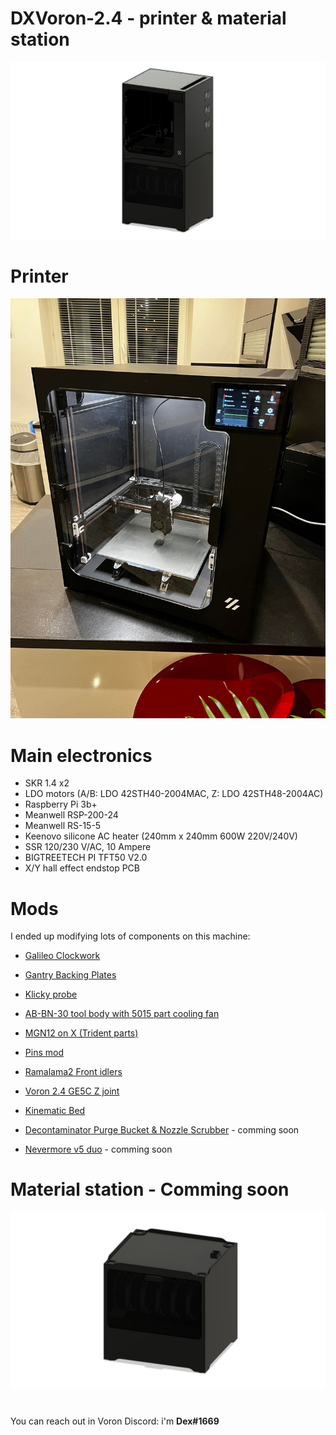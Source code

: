 # DXVoron-2.4 - printer & material station
<a href="url"><img src="./Images/Rendered/DXVoron_front.png" width="600" ></a>

# Printer
<a href="url"><img src="./Images/DXvoron.jpg" width="600" ></a>
# Main electronics

- SKR 1.4 x2
- LDO motors (A/B: LDO 42STH40-2004MAC, Z: LDO 42STH48-2004AC)
- Raspberry Pi 3b+
- Meanwell RSP-200-24
- Meanwell RS-15-5
- Keenovo silicone AC heater (240mm x 240mm 600W 220V/240V)
- SSR 120/230 V/AC, 10 Ampere
- BIGTREETECH PI TFT50 V2.0
- X/Y hall effect endstop PCB

# Mods

I ended up modifying lots of components on this machine:
- [Galileo Clockwork](https://github.com/JaredC01/Galileo)
- [Gantry Backing Plates](https://github.com/VoronDesign/VoronUsers/tree/master/printer_mods/whoppingpochard/extrusion_backers)
- [Klicky probe](https://github.com/jlas1/Klicky-Probe)
- [AB-BN-30 tool body with 5015 part cooling fan]()
- [MGN12 on X (Trident parts)](https://github.com/VoronDesign/Voron-Trident/tree/main/STLs/Gantry/X_Axis/X_Carriage)
- [Pins mod](https://github.com/hartk1213/MISC/tree/main/Voron%20Mods/Voron%202/2.4/Voron2.4_Pins_Mod)
- [Ramalama2 Front idlers](https://github.com/Ramalama2/Voron-2-Mods/tree/main/Front_Idlers)
- [Voron 2.4 GE5C Z joint](https://github.com/hartk1213/MISC/tree/main/Voron%20Mods/Voron%202/2.4/Voron2.4_GE5C)
- [Kinematic Bed](https://github.com/tanaes/whopping_Voron_mods/tree/main/kinematic_bed)

- [Decontaminator Purge Bucket & Nozzle Scrubber](https://github.com/VoronDesign/VoronUsers/tree/master/printer_mods/edwardyeeks/Decontaminator_Purge_Bucket_&_Nozzle_Scrubber) - comming soon
- [Nevermore v5 duo](https://github.com/nevermore3d/Nevermore_Micro/tree/master/V5_Duo/V2) - comming soon

# Material station - Comming soon
<a href="url"><img src="./Images/Rendered/DXVoron_materialstation.png" width="600" ></a>

#
You can reach out in Voron Discord: i'm **Dex#1669**
